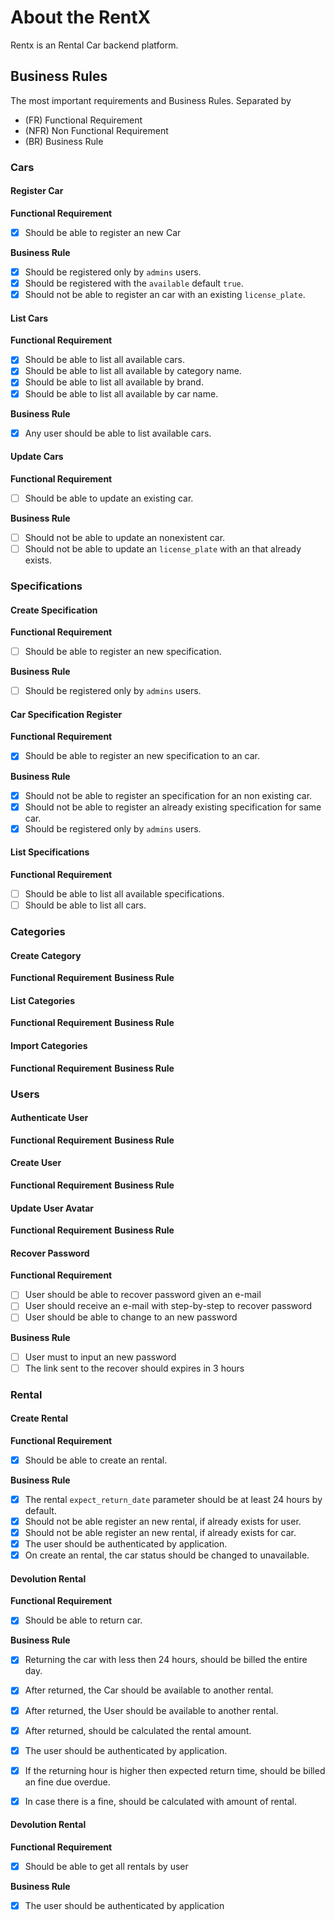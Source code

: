 # About the RentX
Rentx is an Rental Car backend platform. 

## Business Rules
The most important requirements and Business Rules. Separated by
- (FR) Functional Requirement
- (NFR) Non Functional Requirement
- (BR) Business Rule

### Cars

#### Register Car
**Functional Requirement**
- [X] Should be able to register an new Car

**Business Rule**
- [X] Should be registered only by ```admins``` users.
- [X] Should be registered with the ```available``` default ```true```.
- [X] Should not be able to register an car with an existing ```license_plate```.

#### List Cars

**Functional Requirement**
- [X] Should be able to list all available cars.
- [X] Should be able to list all available by category name.
- [X] Should be able to list all available by brand.
- [X] Should be able to list all available by car name.

**Business Rule**
- [X] Any user should be able to list available cars.

#### Update Cars

**Functional Requirement**
- [ ] Should be able to update an existing car.

**Business Rule**
- [ ] Should not be able to update an nonexistent car.
- [ ] Should not be able to update an ```license_plate``` with an that already exists.

### Specifications

#### Create Specification

**Functional Requirement**
- [ ] Should be able to register an new specification.

**Business Rule**
- [ ] Should be registered only by ```admins``` users.

#### Car Specification Register
**Functional Requirement**
- [X] Should be able to register an new specification to an car.

**Business Rule**
- [X] Should not be able to register an specification for an non existing car.
- [X] Should not be able to register an already existing specification for same car.
- [X] Should be registered only by ```admins``` users.

#### List Specifications

**Functional Requirement**
- [ ] Should be able to list all available specifications.
- [ ] Should be able to list all cars.

### Categories

#### Create Category
**Functional Requirement**
**Business Rule**

#### List Categories
**Functional Requirement**
**Business Rule**

#### Import Categories
**Functional Requirement**
**Business Rule**








### Users

#### Authenticate User
**Functional Requirement**
**Business Rule**

#### Create User
**Functional Requirement**
**Business Rule**

#### Update User Avatar
**Functional Requirement**
**Business Rule**

#### Recover Password

**Functional Requirement**
- [ ] User should be able to recover password given an e-mail
- [ ] User should receive an e-mail with step-by-step to recover password
- [ ] User should be able to change to an new password

**Business Rule**
- [ ] User must to input an new password
- [ ] The link sent to the recover should expires in 3 hours

### Rental

#### Create Rental

**Functional Requirement**
- [X] Should be able to create an rental.

**Business Rule**
- [X] The rental ```expect_return_date``` parameter should be at least 24 hours by default.
- [X] Should not be able register an new rental, if already exists for user. 
- [X] Should not be able register an new rental, if already exists for car. 
- [X] The user should be authenticated by application.
- [X] On create an rental, the car status should be changed to unavailable.

#### Devolution Rental

**Functional Requirement**
- [X] Should be able to return car.

**Business Rule**
- [X] Returning the car with less then 24 hours, should be billed the entire day.
- [X] After returned, the Car should be available to another rental.  
- [X] After returned, the User should be available to another rental.
- [X] After returned, should be calculated the rental amount.
- [X] The user should be authenticated by application.
- [X] If the returning hour is higher then expected return time, should be billed an fine due overdue.
- [X] In case there is a fine, should be calculated with amount of rental.


#### Devolution Rental

**Functional Requirement**
- [X] Should be able to get all rentals by user

**Business Rule**
- [X] The user should be authenticated by application



